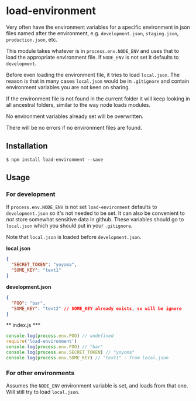 # load-environment

Very often have the environment variables for a specific environment in json files named after the environment, e.g. `development.json`, `staging.json`, `production.json`, etc. 

This module takes whatever is in `process.env.NODE_ENV` and uses that to load the appropriate environment file. If `NODE_ENV` is not set it defaults to `development`.

Before even loading the environment file, it tries to load `local.json`. The reason is that in many cases `local.json` would be in `.gitignore` and contain environment variables you are not keen on sharing.

If the environment file is not found in the current folder it will keep looking in all ancestral folders, similar to the way node loads modules.

No environment variables already set will be overwritten.

There will be no errors if no environment files are found.

## Installation

```
$ npm install load-environment --save
```

## Usage



### For development

If `process.env.NODE_ENV` is not set `load-environment` defaults to `development.json` so it's not needed to be set. It can also be convenient to *not* store somewhat sensitive data in github. These variables should go to `local.json` which you should put in your `.gitignore`.

Note that `local.json` is loaded before `development.json`.

**local.json**

``` json
{
  "SECRET_TOKEN": "yoyoma",
  "SOME_KEY": "text1"
}
```

**development.json**

``` json
{
  "FOO": "bar",
  "SOME_KEY": "text2" // SOME_KEY already exists, so will be ignore
}
```

** index.js ***

``` js
console.log(process.env.FOO) // undefined
require('load-environment')
console.log(process.env.FOO) // "bar"
console.log(process.env.SECRET_TOKEN) // "yoyoma"
console.log(process.env.SOME_KEY) // "text1" - from local.json
```

### For other environments

Assumes the `NODE_ENV` environment variable is set, and loads from that one. Will still try to load `local.json`.

